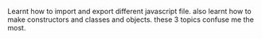 Learnt how to import and export different javascript file.
also learnt how to make constructors and classes and objects. these 3 topics confuse me the most.
